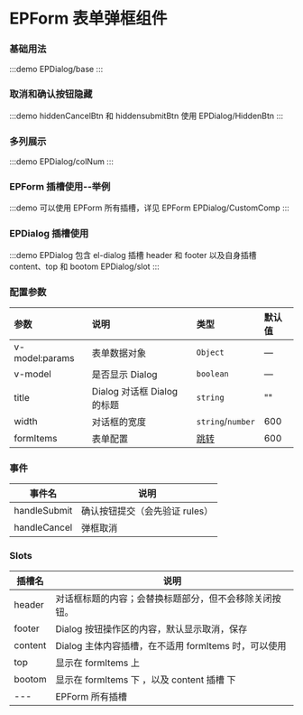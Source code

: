 # EPForm 表单弹框组件

### 基础用法

:::demo
EPDialog/base
:::

### 取消和确认按钮隐藏

:::demo hiddenCancelBtn 和 hiddensubmitBtn 使用
EPDialog/HiddenBtn
:::

### 多列展示

:::demo
EPDialog/colNum
:::

### EPForm 插槽使用--举例

:::demo 可以使用 EPForm 所有插槽，详见 EPForm
EPDialog/CustomComp
:::

### EPDialog 插槽使用

:::demo EPDialog 包含 el-dialog 插槽 header 和 footer 以及自身插槽 content、top 和 bootom
EPDialog/slot
:::

### 配置参数

| 参数           | 说明                        | 类型                                                                                              | 默认值 |
| :------------- | :-------------------------- | :------------------------------------------------------------------------------------------------ | :----- |
| v-model:params | 表单数据对象                | `Object` <t-tip content="Record<string, any>"/>                                                   | —      |
| v-model        | 是否显示 Dialog             | `boolean`                                                                                         | —      |
| title          | Dialog 对话框 Dialog 的标题 | `string`                                                                                          | ""     |
| width          | 对话框的宽度                | `string`/`number`                                                                                 | 600    |
| formItems      | 表单配置                    | [跳转](https://bsprcomp.github.io/ep-ui/components/EPForm/base.html#formitems-%E9%85%8D%E7%BD%AE) | 600    |

### 事件

| 事件名       | 说明                           |
| ------------ | ------------------------------ |
| handleSubmit | 确认按钮提交（会先验证 rules） |
| handleCancel | 弹框取消                       |

### Slots

| 插槽名  | 说明                                                   |
| ------- | ------------------------------------------------------ |
| header  | 对话框标题的内容；会替换标题部分，但不会移除关闭按钮。 |
| footer  | Dialog 按钮操作区的内容，默认显示取消，保存            |
| content | Dialog 主体内容插槽，在不适用 formItems 时，可以使用   |
| top     | 显示在 formItems 上                                    |
| bootom  | 显示在 formItems 下 ，以及 content 插槽 下             |
| ---     | EPForm 所有插槽                                        |
